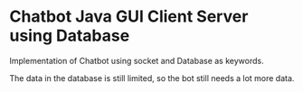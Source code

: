 # Chatbot Java GUI Client Server using Database


Implementation of Chatbot using socket and Database as keywords.

The data in the database is still limited, so the bot still needs a lot more data.


